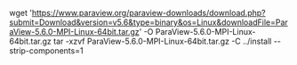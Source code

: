 wget 'https://www.paraview.org/paraview-downloads/download.php?submit=Download&version=v5.6&type=binary&os=Linux&downloadFile=ParaView-5.6.0-MPI-Linux-64bit.tar.gz' -O ParaView-5.6.0-MPI-Linux-64bit.tar.gz
tar -xzvf ParaView-5.6.0-MPI-Linux-64bit.tar.gz -C ../install --strip-components=1
